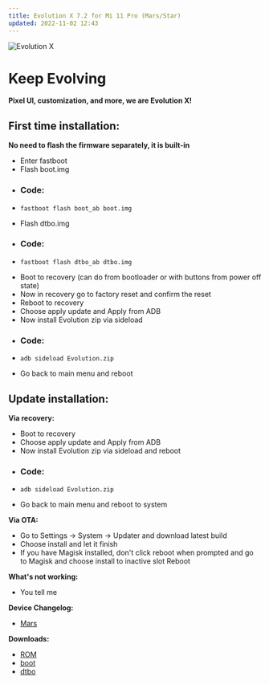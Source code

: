 ```yaml
---
title: Evolution X 7.2 for Mi 11 Pro (Mars/Star)
updated: 2022-11-02 12:43
---
```


![Evolution X](https://i.imgur.com/IvlZLyc.png)

# Keep Evolving
**Pixel UI, customization, and more, we are Evolution X!**


## First time installation:

**No need to flash the firmware separately, it is built-in**

 * Enter fastboot
 * Flash boot.img
 * ### Code:
 * ```
   fastboot flash boot_ab boot.img
   ```
 * Flash dtbo.img
 * ### Code:
 * ```
   fastboot flash dtbo_ab dtbo.img
   ```
 * Boot to recovery (can do from bootloader or with buttons from power off state)
 * Now in recovery go to factory reset and confirm the reset
 * Reboot to recovery
 * Choose apply update and Apply from ADB
 * Now install Evolution zip via sideload
 * ### Code:
 * ```
   adb sideload Evolution.zip
   ```
 * Go back to main menu and reboot

## Update installation:

**Via recovery:**
 * Boot to recovery
 * Choose apply update and Apply from ADB
 * Now install Evolution zip via sideload and reboot 
 * ### Code:
 * ```
   adb sideload Evolution.zip
   ```
 * Go back to main menu and reboot to system


**Via OTA:**
 * Go to Settings -> System -> Updater and download latest build
 * Choose install and let it finish
 * If you have Magisk installed, don't click reboot when prompted and go to Magisk and choose install to inactive slot Reboot

**What's not working:**
 * You tell me

**Device Changelog:**
 * [Mars](https://raw.githubusercontent.com/Evolution-X-Devices/official_devices/master/changelogs/mars/evolution_mars-ota-td1a.220804.031-11011815-unsigned.zip.txt)

**Downloads:**
 * [ROM](https://sourceforge.net/projects/evolution-x/files/mars/evolution_mars-ota-td1a.220804.031-11011815-unsigned.zip/download)
* [boot](https://sourceforge.net/projects/evolution-x/files/mars/recovery/boot.img/download)
* [dtbo](https://sourceforge.net/projects/evolution-x/files/mars/kit/dtbo.img/download)